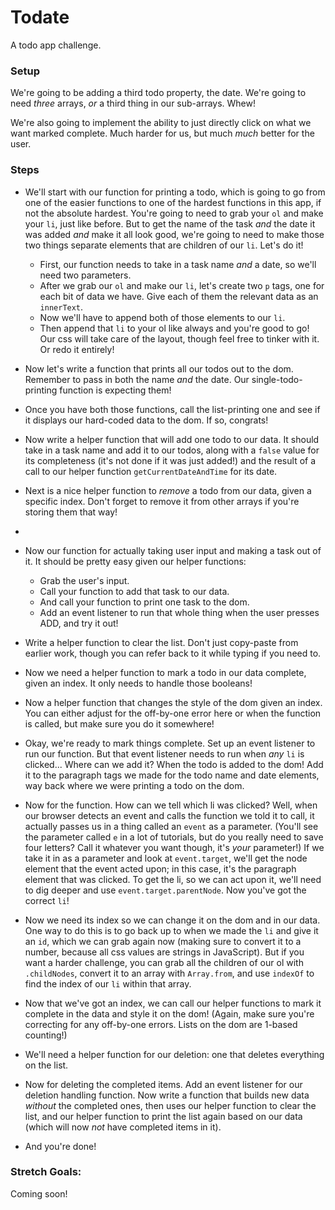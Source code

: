 # Todate

A todo app challenge.


### Setup

We're going to be adding a third todo property, the date. We're going to need *three* arrays, *or* a third thing in our sub-arrays. Whew!

We're also going to implement the ability to just directly click on what we want marked complete. Much harder for us, but much *much* better for the user.


### Steps

* We'll start with our function for printing a todo, which is going to go from one of the easier functions to one of the hardest functions in this app, if not the absolute hardest. You're going to need to grab your `ol` and make your `li`, just like before. But to get the name of the task *and* the date it was added *and* make it all look good, we're going to need to make those two things separate elements that are children of our `li`. Let's do it!
  * First, our function needs to take in a task name *and* a date, so we'll need two parameters.
  * After we grab our `ol` and make our `li`, let's create two `p` tags, one for each bit of data we have. Give each of them the relevant data as an `innerText`.
  * Now we'll have to append both of those elements to our `li`.
  * Then append that `li` to your ol like always and you're good to go! Our css will take care of the layout, though feel free to tinker with it. Or redo it entirely!
* Now let's write a function that prints all our todos out to the dom. Remember to pass in both the name *and* the date. Our single-todo-printing function is expecting them!
* Once you have both those functions, call the list-printing one and see if it displays our hard-coded data to the dom. If so, congrats!




* Now write a helper function that will add one todo to our data. It should take in a task name and add it to our todos, along with a `false` value for its completeness (it's not done if it was just added!) and the result of a call to our helper function `getCurrentDateAndTime` for its date.



* Next is a nice helper function to *remove* a todo from our data, given a specific index. Don't forget to remove it from other arrays if you're storing them that way!
* 





* Now our function for actually taking user input and making a task out of it. It should be pretty easy given our helper functions:
  * Grab the user's input.
  * Call your function to add that task to our data.
  * And call your function to print one task to the dom.
  * Add an event listener to run that whole thing when the user presses ADD, and try it out!



* Write a helper function to clear the list. Don't just copy-paste from earlier work, though you can refer back to it while typing if you need to.




* Now we need a helper function to mark a todo in our data complete, given an index. It only needs to handle those booleans!
* Now a helper function that changes the style of the dom given an index. You can either adjust for the off-by-one error here or when the function is called, but make sure you do it somewhere!
* Okay, we're ready to mark things complete. Set up an event listener to run our function. But that event listener needs to run when _any_ `li` is clicked... Where can we add it? When the todo is added to the dom! Add it to the paragraph tags we made for the todo name and date elements, way back where we were printing a todo on the dom.
* Now for the function. How can we tell which li was clicked? Well, when our browser detects an event and calls the function we told it to call, it actually passes us in a thing called an `event` as a parameter. (You'll see the parameter called `e` in a lot of tutorials, but do you really need to save four letters? Call it whatever you want though, it's *your* parameter!) If we take it in as a parameter and look at `event.target`, we'll get the node element that the event acted upon; in this case, it's the paragraph element that was clicked. To get the li, so we can act upon it, we'll need to dig deeper and use `event.target.parentNode`. Now you've got the correct `li`!
* Now we need its index so we can change it on the dom and in our data. One way to do this is to go back up to when we made the `li` and give it an `id`, which we can grab again now (making sure to convert it to a number, because all css values are strings in JavaScript). But if you want a harder challenge, you can grab all the children of our ol with `.childNodes`, convert it to an array with `Array.from`, and use `indexOf` to find the index of our `li` within that array.
* Now that we've got an index, we can call our helper functions to mark it complete in the data and style it on the dom! (Again, make sure you're correcting for any off-by-one errors. Lists on the dom are 1-based counting!)
* We'll need a helper function for our deletion: one that deletes everything on the list.
* Now for deleting the completed items. Add an event listener for our deletion handling function. Now write a function that builds new data *without* the completed ones, then uses our helper function to clear the list, and our helper function to print the list again based on our data (which will now *not* have completed items in it).
* And you're done!


### Stretch Goals:

Coming soon!